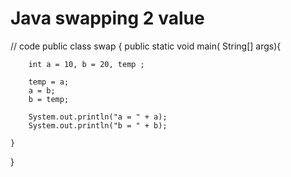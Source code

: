 # Java swapping 2 value

// code 
public class swap {
    public static void main( String[] args){

        int a = 10, b = 20, temp ;

        temp = a;
        a = b;
        b = temp;

        System.out.println("a = " + a);
        System.out.println("b = " + b);

    }
}
